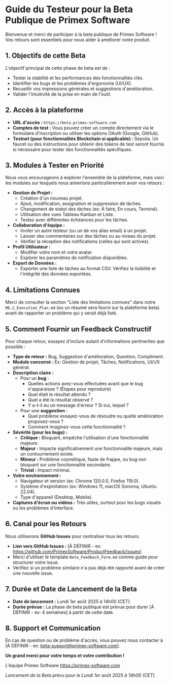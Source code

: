 # Guide du Testeur pour la Beta Publique de Primex Software

Bienvenue et merci de participer à la beta publique de Primex Software ! Vos retours sont essentiels pour nous aider à améliorer notre produit.

## 1. Objectifs de cette Beta

L'objectif principal de cette phase de beta est de :
*   Tester la stabilité et les performances des fonctionnalités clés.
*   Identifier les bugs et les problèmes d'ergonomie (UI/UX).
*   Recueillir vos impressions générales et suggestions d'amélioration.
*   Valider l'intuitivité de la prise en main de l'outil.

## 2. Accès à la plateforme

*   **URL d'accès :** `https://beta.primex-software.com`
*   **Comptes de test :** Vous pouvez créer un compte directement via le formulaire d'inscription ou utiliser les options OAuth (Google, GitHub).
*   **Testnet (pour fonctionnalités Blockchain si applicable) :** Sepolia. Un faucet ou des instructions pour obtenir des tokens de test seront fournis si nécessaire pour tester des fonctionnalités spécifiques.

## 3. Modules à Tester en Priorité

Nous vous encourageons à explorer l'ensemble de la plateforme, mais voici les modules sur lesquels nous aimerions particulièrement avoir vos retours :

*   **Gestion de Projet :**
    *   Création d'un nouveau projet.
    *   Ajout, modification, assignation et suppression de tâches.
    *   Changement de statut des tâches (ex: À faire, En cours, Terminé).
    *   Utilisation des vues Tableau Kanban et Liste.
    *   Testez avec différentes échéances pour les tâches.
*   **Collaboration d'équipe :**
    *   Inviter un autre testeur (ou un de vos alias email) à un projet.
    *   Laisser des commentaires sur des tâches ou au niveau du projet.
    *   Vérifier la réception des notifications (celles qui sont actives).
*   **Profil Utilisateur :**
    *   Modifier votre nom et votre avatar.
    *   Explorer les paramètres de notification disponibles.
*   **Export de Données :**
    *   Exporter une liste de tâches au format CSV. Vérifiez la lisibilité et l'intégrité des données exportées.

## 4. Limitations Connues

Merci de consulter la section "Liste des limitations connues" dans notre `M6.2_Execution_Plan.md` (ou un résumé sera fourni sur la plateforme beta) avant de rapporter un problème qui y serait déjà listé.

## 5. Comment Fournir un Feedback Constructif

Pour chaque retour, essayez d'inclure autant d'informations pertinentes que possible :

*   **Type de retour :** Bug, Suggestion d'amélioration, Question, Compliment.
*   **Module concerné :** Ex: Gestion de projet, Tâches, Notifications, UI/UX général.
*   **Description claire :**
    *   Pour un **bug** :
        *   Quelles actions avez-vous effectuées avant que le bug n'apparaisse ? (Étapes pour reproduire)
        *   Quel était le résultat attendu ?
        *   Quel a été le résultat observé ?
        *   Y a-t-il eu un message d'erreur ? Si oui, lequel ?
    *   Pour une **suggestion** :
        *   Quel problème essayez-vous de résoudre ou quelle amélioration proposez-vous ?
        *   Comment imaginez-vous cette fonctionnalité ?
*   **Sévérité (pour les bugs) :**
    *   **Critique :** Bloquant, empêche l'utilisation d'une fonctionnalité majeure.
    *   **Majeur :** Impacte significativement une fonctionnalité majeure, mais un contournement existe.
    *   **Mineur :** Problème cosmétique, faute de frappe, ou bug non bloquant sur une fonctionnalité secondaire.
    *   **Trivial :** Impact minimal.
*   **Votre environnement :**
    *   Navigateur et version (ex: Chrome 120.0.0, Firefox 119.0).
    *   Système d'exploitation (ex: Windows 11, macOS Sonoma, Ubuntu 22.04).
    *   Type d'appareil (Desktop, Mobile).
*   **Captures d'écran ou vidéos :** Très utiles, surtout pour les bugs visuels ou les problèmes d'interface.

## 6. Canal pour les Retours

Nous utiliserons **GitHub Issues** pour centraliser tous les retours.
*   **Lien vers GitHub Issues :** [À DÉFINIR - ex: https://github.com/PrimexSoftware/ProductFeedback/issues]
*   Merci d'utiliser le template `Beta_Feedback_Form.md` comme guide pour structurer votre issue.
*   Vérifiez si un problème similaire n'a pas déjà été rapporté avant de créer une nouvelle issue.

## 7. Durée et Date de Lancement de la Beta

*   **Date de lancement :** Lundi 1er août 2025 à 14h00 (CET).
*   **Durée prévue :** La phase de beta publique est prévue pour durer [À DÉFINIR - ex: 4 semaines] à partir de cette date.

## 8. Support et Communication

En cas de question ou de problème d'accès, vous pouvez nous contacter à [À DÉFINIR - ex: beta-support@primex-software.com].

**Un grand merci pour votre temps et votre contribution !**

L'équipe Primex Software
https://primex-software.com

*Lancement de la Beta prévu pour le Lundi 1er août 2025 à 14h00 (CET).*
